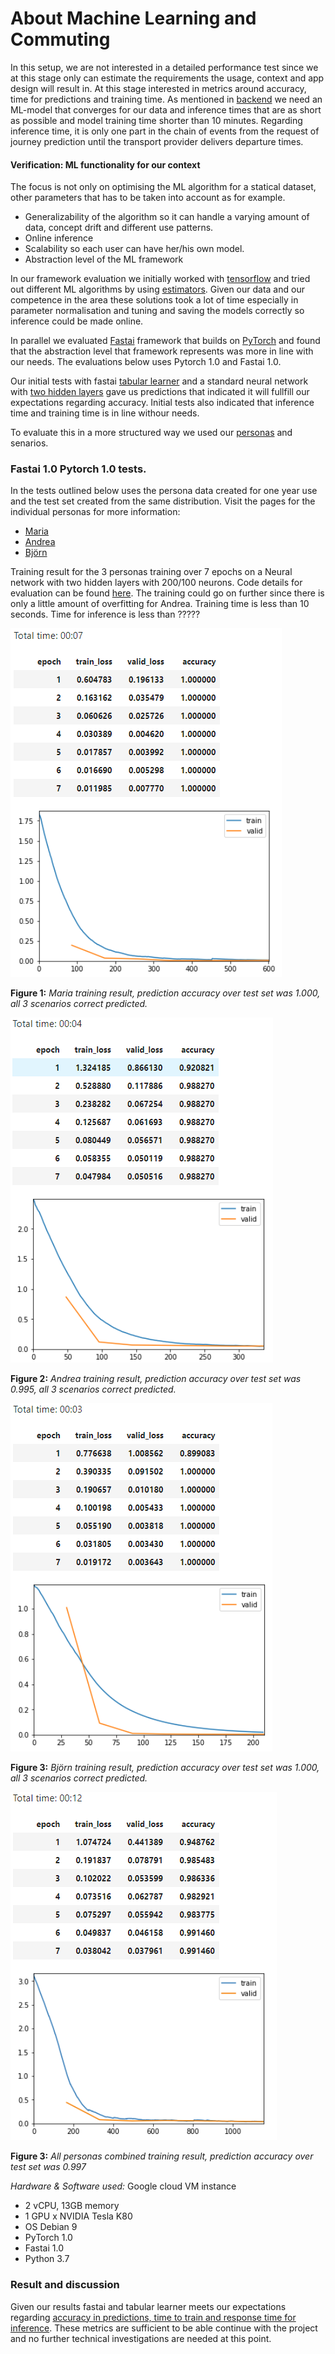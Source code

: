 # About Machine Learning and Commuting
In this setup, we are not interested in a detailed performance test since we at this stage only can estimate the requirements the usage, context and app design will result in. At this stage interested in metrics around accuracy, time for predictions and training time. As mentioned in [backend](../backend/backend.md) we need an ML-model that converges for our data and inference times that are as short as possible and model training time shorter than 10 minutes. Regarding inference time, it is only one part in the chain of events from the request of journey prediction until the transport provider delivers departure times.

#### Verification: ML functionality for our context
The focus is not only on optimising the ML algorithm for a statical dataset, other parameters that has to be taken into account as for example.

* Generalizability of the algorithm so it can handle a varying amount of data, concept drift and different use patterns.
* Online inference
* Scalability so each user can have her/his own model.
* Abstraction level of the ML framework

In our framework evaluation we initially worked with [tensorflow](https://www.tensorflow.org) and tried out different ML algorithms by using [estimators](https://www.tensorflow.org/guide/estimators). Given our data and our competence in the area these solutions took a lot of time especially in parameter normalisation and tuning and saving the models correctly so inference could be made online.

In parallel we evaluated [Fastai](https://www.fast.ai/) framework that builds on [PyTorch](https://pytorch.org/) and found that the abstraction level that framework represents was more in line with our needs. The evaluations below uses Pytorch 1.0 and Fastai 1.0.

Our initial tests with fastai [tabular learner](https://docs.fast.ai/tabular.html) and a standard neural network with [two hidden layers](ml/baseline.ipynb) gave us predictions that indicated it will fullfill our expectations regarding accuracy. Initial tests also indicated that inference time and training time is in line withour needs.

To evaluate this in a more structured way we used our [personas](../README.md#Personas) and senarios.


### Fastai 1.0 Pytorch 1.0 tests.
In the tests outlined below uses the persona data created for one year use and the test set created from the same distribution.
Visit the pages for the individual personas for more information:
* [Maria](../personas/Maria.md)
* [Andrea](../personas/Andrea.md)
* [Björn](../personas/Bjorn.md)



Training result for the 3 personas training over 7 epochs on a Neural network with two hidden layers with 200/100 neurons. Code details for evaluation can be found [here](ml_verification.ipynb). The training could go on further since there is only a little amount of overfitting for Andrea. Training time is less than 10 seconds. Time for inference is less than ?????

![](../images/tnK534JMwwfhvUEycn69HPbhqkt2_train.png)

**Figure 1:** *Maria training result, prediction accuracy over test set was 1.000, all 3 scenarios correct predicted.*

![](../images/ehaBtfOPDNZjzy1MEvjQmGo4Zv12_train.png)

**Figure 2:** *Andrea training result, prediction accuracy over test set was 0.995, all 3 scenarios correct predicted.*

![](../images/hCWCulj7M1aMVyd0Fm0Eqrv8q1Q2_train.png)

**Figure 3:** *Björn training result, prediction accuracy over test set was 1.000,  all 3 scenarios correct predicted.*

![](../images/ALLpersonas.png)

**Figure 3:** *All personas combined training result, prediction accuracy over test set was 0.997*

_Hardware & Software used:_
Google cloud VM instance
* 2 vCPU, 13GB memory
* 1 GPU x NVIDIA Tesla K80
* OS Debian 9
* PyTorch 1.0
* Fastai 1.0
* Python 3.7

### Result and discussion
Given our results fastai and tabular learner meets our expectations regarding [accuracy in predictions, time to train and response time for inference](../backend/backend.md). These metrics are sufficient to be able continue with the project and no further technical investigations are needed at this point.
